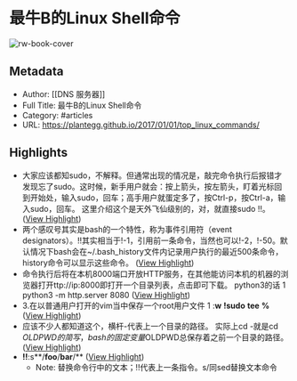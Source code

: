 # 最牛B的Linux Shell命令

![rw-book-cover](https://plantegg.github.io/favicon.ico?v=5.1.1)

## Metadata
- Author: [[DNS 服务器]]
- Full Title: 最牛B的Linux Shell命令
- Category: #articles
- URL: https://plantegg.github.io/2017/01/01/top_linux_commands/

## Highlights
- 大家应该都知sudo，不解释。但通常出现的情况是，敲完命令执行后报错才发现忘了sudo。这时候，新手用户就会：按上箭头，按左箭头，盯着光标回到开始处，输入sudo，回车；高手用户就蛋定多了，按Ctrl-p，按Ctrl-a，输入sudo，回车。
  这里介绍这个是天外飞仙级别的，对，就直接sudo !!。 ([View Highlight](https://read.readwise.io/read/01gs7jkgp9zcewxkd3f0nknr4n))
- 两个感叹号其实是bash的一个特性，称为事件引用符（event designators）。!!其实相当于!-1，引用前一条命令，当然也可以!-2，!-50。默认情况下bash会在~/.bash_history文件内记录用户执行的最近500条命令，history命令可以显示这些命令。 ([View Highlight](https://read.readwise.io/read/01gs7jnpcrr3b1akx7ddv2zmkn))
- 命令执行后将在本机8000端口开放HTTP服务，在其他能访问本机的机器的浏览器打开ttp://ip:8000即打开一个目录列表，点击即可下载。
  python3的话
  1
  python3 -m http.server 8080 ([View Highlight](https://read.readwise.io/read/01gs7k9f2pv2t3eg93fyn5m84w))
- 3.在以普通用户打开的vim当中保存一个root用户文件
  1
  :**w** **!sudo** **tee** **%** ([View Highlight](https://read.readwise.io/read/01gs7kwk8fd0g72a58n28k6khq))
- 应该不少人都知道这个，横杆-代表上一个目录的路径。
  实际上cd -就是cd $OLDPWD的简写，bash的固定变量$OLDPWD总保存着之前一个目录的路径。 ([View Highlight](https://read.readwise.io/read/01gs7kz8tgbpv2zmatcn1hakj7))
- **!!**:s**/**foo**/**bar**/** ([View Highlight](https://read.readwise.io/read/01gs7mgfs7gg6bk4b5p5k66ahx))
    - Note: 替换命令行中的文本；!!代表上一条指令。s/同sed替换文本命令
